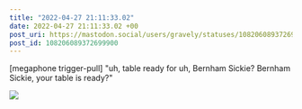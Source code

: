 ```yaml
---
title: "2022-04-27 21:11:33.02"
date: 2022-04-27 21:11:33.02 +00
post_uri: https://mastodon.social/users/gravely/statuses/108206089372699900
post_id: 108206089372699900
---
```

[megaphone trigger-pull] "uh, table ready for uh, Bernham Sickie? Bernham Sickie, your table is ready?"


![](/images/108206089334940802.jpg)


